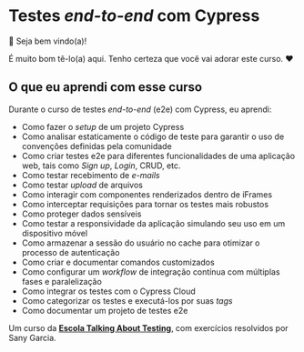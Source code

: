 # Testes _end-to-end_ com Cypress

👋 Seja bem vindo(a)!

É muito bom tê-lo(a) aqui. Tenho certeza que você vai adorar este curso. ❤️

## O que eu aprendi com esse curso

Durante o curso de testes _end-to-end_ (e2e) com Cypress, eu aprendi:

- Como fazer o _setup_ de um projeto Cypress
- Como analisar estaticamente o código de teste para garantir o uso de convenções definidas pela comunidade
- Como criar testes e2e para diferentes funcionalidades de uma aplicação web, tais como _Sign up_, _Login_, CRUD, etc.
- Como testar recebimento de _e-mails_
- Como testar _upload_ de arquivos
- Como interagir com componentes renderizados dentro de iFrames
- Como interceptar requisições para tornar os testes mais robustos
- Como proteger dados sensíveis
- Como testar a responsividade da aplicação simulando seu uso em um dispositivo móvel
- Como armazenar a sessão do usuário no cache para otimizar o processo de autenticação
- Como criar e documentar comandos customizados
- Como configurar um _workflow_ de integração contínua com múltiplas fases e paralelização
- Como integrar os testes com o Cypress Cloud
- Como categorizar os testes e executá-los por suas _tags_
- Como documentar um projeto de testes e2e

Um curso da [**Escola Talking About Testing**](https://udemy.com/user/walmyr), com exercícios resolvidos por Sany Garcia.
